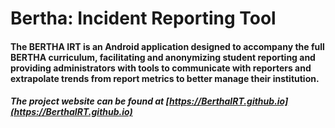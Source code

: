 
# Bertha: Incident Reporting Tool

#### The BERTHA IRT is an Android application designed to accompany the full BERTHA curriculum, facilitating and anonymizing student reporting and providing administrators with tools to communicate with reporters and extrapolate trends from report metrics to better manage their institution.

##### The project website can be found at [https://BerthaIRT.github.io](https://BerthaIRT.github.io)
